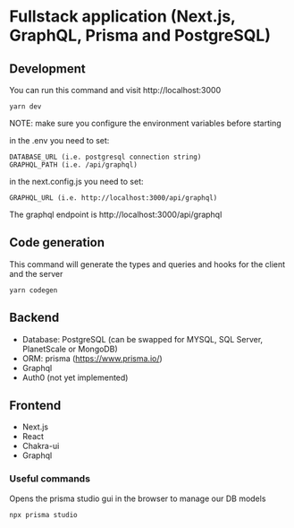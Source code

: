 # Fullstack application (Next.js, GraphQL, Prisma and PostgreSQL)

## Development

You can run this command and visit http://localhost:3000
```shell
yarn dev
```
NOTE: make sure you configure the environment variables before starting

in the .env you need to set:
```env
DATABASE_URL (i.e. postgresql connection string)
GRAPHQL_PATH (i.e. /api/graphql)
```
in the next.config.js you need to set:
```shell
GRAPHQL_URL (i.e. http://localhost:3000/api/graphql)
```

The graphql endpoint is http://localhost:3000/api/graphql

## Code generation
This command will generate the types and queries and hooks for the client and the server
```shell
yarn codegen
```

## Backend
- Database: PostgreSQL (can be swapped for MYSQL, SQL Server, PlanetScale or MongoDB) 
- ORM: prisma (https://www.prisma.io/)
- Graphql
- Auth0 (not yet implemented)

## Frontend
- Next.js
- React
- Chakra-ui
- Graphql

### Useful commands
Opens the prisma studio gui in the browser to manage our DB models
```shell
npx prisma studio
```
